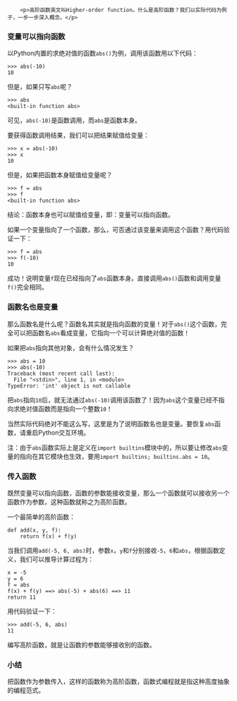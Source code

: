 ﻿
        <p>高阶函数英文叫Higher-order function。什么是高阶函数？我们以实际代码为例子，一步一步深入概念。</p>
<h3 id="-">变量可以指向函数</h3>
<p>以Python内置的求绝对值的函数<code>abs()</code>为例，调用该函数用以下代码：</p>
<pre><code>&gt;&gt;&gt; abs(-10)
10
</code></pre><p>但是，如果只写<code>abs</code>呢？</p>
<pre><code>&gt;&gt;&gt; abs
&lt;built-in function abs&gt;
</code></pre><p>可见，<code>abs(-10)</code>是函数调用，而<code>abs</code>是函数本身。</p>
<p>要获得函数调用结果，我们可以把结果赋值给变量：</p>
<pre><code>&gt;&gt;&gt; x = abs(-10)
&gt;&gt;&gt; x
10
</code></pre><p>但是，如果把函数本身赋值给变量呢？</p>
<pre><code>&gt;&gt;&gt; f = abs
&gt;&gt;&gt; f
&lt;built-in function abs&gt;
</code></pre><p>结论：函数本身也可以赋值给变量，即：变量可以指向函数。</p>
<p>如果一个变量指向了一个函数，那么，可否通过该变量来调用这个函数？用代码验证一下：</p>
<pre><code>&gt;&gt;&gt; f = abs
&gt;&gt;&gt; f(-10)
10
</code></pre><p>成功！说明变量<code>f</code>现在已经指向了<code>abs</code>函数本身。直接调用<code>abs()</code>函数和调用变量<code>f()</code>完全相同。</p>
<h3 id="-">函数名也是变量</h3>
<p>那么函数名是什么呢？函数名其实就是指向函数的变量！对于<code>abs()</code>这个函数，完全可以把函数名<code>abs</code>看成变量，它指向一个可以计算绝对值的函数！</p>
<p>如果把<code>abs</code>指向其他对象，会有什么情况发生？</p>
<pre><code>&gt;&gt;&gt; abs = 10
&gt;&gt;&gt; abs(-10)
Traceback (most recent call last):
  File &quot;&lt;stdin&gt;&quot;, line 1, in &lt;module&gt;
TypeError: &#39;int&#39; object is not callable
</code></pre><p>把<code>abs</code>指向<code>10</code>后，就无法通过<code>abs(-10)</code>调用该函数了！因为<code>abs</code>这个变量已经不指向求绝对值函数而是指向一个整数<code>10</code>！</p>
<p>当然实际代码绝对不能这么写，这里是为了说明函数名也是变量。要恢复<code>abs</code>函数，请重启Python交互环境。</p>
<p>注：由于<code>abs</code>函数实际上是定义在<code>import builtins</code>模块中的，所以要让修改<code>abs</code>变量的指向在其它模块也生效，要用<code>import builtins; builtins.abs = 10</code>。</p>
<h3 id="-">传入函数</h3>
<p>既然变量可以指向函数，函数的参数能接收变量，那么一个函数就可以接收另一个函数作为参数，这种函数就称之为高阶函数。</p>
<p>一个最简单的高阶函数：</p>
<pre><code>def add(x, y, f):
    return f(x) + f(y)
</code></pre><p>当我们调用<code>add(-5, 6, abs)</code>时，参数<code>x</code>，<code>y</code>和<code>f</code>分别接收<code>-5</code>，<code>6</code>和<code>abs</code>，根据函数定义，我们可以推导计算过程为：</p>
<pre><code>x = -5
y = 6
f = abs
f(x) + f(y) ==&gt; abs(-5) + abs(6) ==&gt; 11
return 11
</code></pre><p>用代码验证一下：</p>
<pre><code>&gt;&gt;&gt; add(-5, 6, abs)
11
</code></pre><p>编写高阶函数，就是让函数的参数能够接收别的函数。</p>
<h3 id="-">小结</h3>
<p>把函数作为参数传入，这样的函数称为高阶函数，函数式编程就是指这种高度抽象的编程范式。</p>

    
